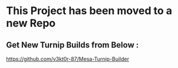 # This Project has been moved to a new Repo 

## Get New Turnip Builds from Below :

https://github.com/v3kt0r-87/Mesa-Turnip-Builder
